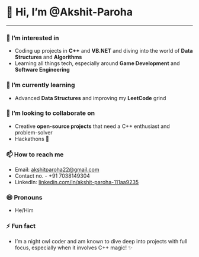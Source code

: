 # 👋 Hi, I’m @Akshit-Paroha
---

### 👀 I’m interested in
- Coding up projects in **C++** and **VB.NET** and diving into the world of **Data Structures** and **Algorithms**
- Learning all things tech, especially around **Game Development** and **Software Engineering**

### 🌱 I’m currently learning
- Advanced **Data Structures** and improving my **LeetCode** grind

### 💞️ I’m looking to collaborate on
- Creative **open-source projects** that need a C++ enthusiast and problem-solver
- Hackathons 🎉

### 📫 How to reach me
- Email: akshitparoha22@gmail.com
- Contact no. - +91 7038149304
- LinkedIn: [linkedin.com/in/akshit-paroha-111aa9235](https://linkedin.com/in/akshit-paroha-111aa9235)


### 😄 Pronouns
- He/Him

### ⚡ Fun fact
- I’m a night owl coder and am known to dive deep into projects with full focus, especially when it involves C++ magic! ✨ 
